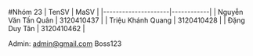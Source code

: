 #Nhóm 23
| TenSV               | MaSV       |
|---------------------|------------|
| Nguyễn Văn Tấn Quân | 3120410437 |
| Triệu Khánh Quang   | 3120410428 |
| Đặng Duy Tân        | 3120410462 |

Admin: 
admin@gmail.com
Boss123